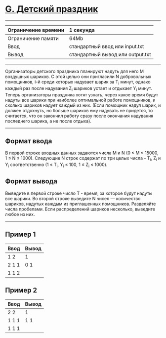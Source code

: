 # [G. Детский праздник](https://contest.yandex.ru/contest/27883/problems/G/)

---
| Ограничение времени | 1 секунда |
| :--- | :--- |
| Ограничение памяти | 64Mb |
| Ввод | стандартный ввод или input.txt |
| Вывод | стандартный вывод или output.txt |
---
Организаторы детского праздника планируют надуть для него M воздушных шариков. С этой целью они пригласили N добровольных помощников, i-й среди которых надувает шарик за T<sub>i</sub> минут, однако каждый раз после надувания Z<sub>i</sub> шариков устает и отдыхает Y<sub>i</sub> минут. Теперь организаторы праздника хотят узнать, через какое время будут надуты все шарики при наиболее оптимальной работе помощников, и сколько шариков надует каждый из них. (Если помощник надул шарик, и должен отдохнуть, но больше шариков ему надувать не придется, то считается, что он закончил работу сразу после окончания надувания последнего шарика, а не после отдыха).

---
## Формат ввода
В первой строке входных данных задаются числа M и N (0 ≤ M ≤ 15000, 1 ≤ N ≤ 1000). Следующие N строк содержат по три целых числа - T<sub>i</sub>, Z<sub>i</sub> и Y<sub>i</sub> соответственно (1 ≤ T<sub>i</sub>, Y<sub>i</sub> ≤ 100, 1 ≤ Z<sub>i</sub> ≤ 1000).

## Формат вывода
Выведите в первой строке число T - время, за которое будут надуты все шарики. Во второй строке выведите N чисел — количество шариков, надутых каждым из приглашенных помощников. Разделяйте числа пробелами. Если распределений шариков несколько, выведите любое из них.

---
## Пример 1

| Ввод | Вывод |
| :--- | :--- |
| 1 2 | 1 |
| 2 1 1 | 0 1 |
| 1 1 2 |  |

## Пример 2

| Ввод | Вывод |
| :--- | :--- |
| 2 2 | 1 |
| 1 1 1 | 1 1 |
| 1 1 1 |  |
